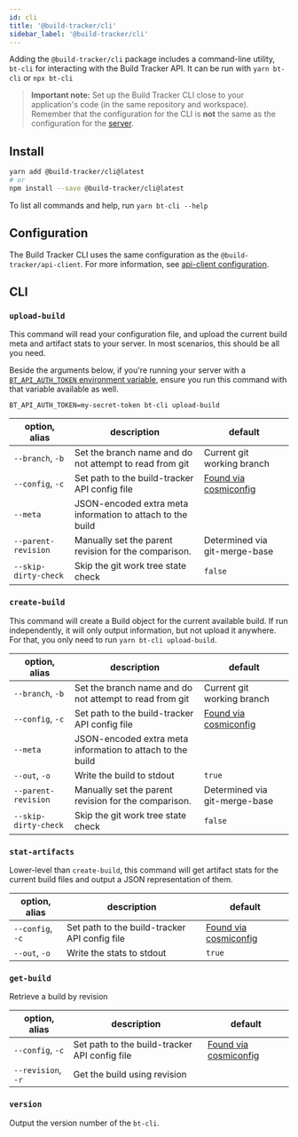 ```yaml
---
id: cli
title: '@build-tracker/cli'
sidebar_label: '@build-tracker/cli'
---
```


Adding the `@build-tracker/cli` package includes a command-line utility, `bt-cli` for interacting with the Build Tracker API. It can be run with `yarn bt-cli` or `npx bt-cli`

> **Important note:** Set up the Build Tracker CLI close to your application's code (in the same repository and workspace). Remember that the configuration for the CLI is **not** the same as the configuration for the [server](./server.md).

## Install

```sh
yarn add @build-tracker/cli@latest
# or
npm install --save @build-tracker/cli@latest
```

To list all commands and help, run `yarn bt-cli --help`

## Configuration

The Build Tracker CLI uses the same configuration as the `@build-tracker/api-client`. For more information, see [api-client configuration](api-client#configuration).

## CLI

### `upload-build`

This command will read your configuration file, and upload the current build meta and artifact stats to your server. In most scenarios, this should be all you need.

Beside the arguments below, if you're running your server with a [`BT_API_AUTH_TOKEN` environment variable](server#securing-your-api), ensure you run this command with that variable available as well.

```
BT_API_AUTH_TOKEN=my-secret-token bt-cli upload-build
```

| option, alias        | description                                                | default                                           |
| -------------------- | ---------------------------------------------------------- | ------------------------------------------------- |
| `--branch`, `-b`     | Set the branch name and do not attempt to read from git    | Current git working branch                        |
| `--config`, `-c`     | Set path to the build-tracker API config file              | [Found via cosmiconfig](api-client#configuration) |
| `--meta`             | JSON-encoded extra meta information to attach to the build |                                                   |
| `--parent-revision`  | Manually set the parent revision for the comparison.       | Determined via git-merge-base                     |
| `--skip-dirty-check` | Skip the git work tree state check                         | `false`                                           |

### `create-build`

This command will create a Build object for the current available build. If run independently, it will only output information, but not upload it anywhere. For that, you only need to run `yarn bt-cli upload-build`.

| option, alias        | description                                                | default                                           |
| -------------------- | ---------------------------------------------------------- | ------------------------------------------------- |
| `--branch`, `-b`     | Set the branch name and do not attempt to read from git    | Current git working branch                        |
| `--config`, `-c`     | Set path to the build-tracker API config file              | [Found via cosmiconfig](api-client#configuration) |
| `--meta`             | JSON-encoded extra meta information to attach to the build |                                                   |
| `--out`, `-o`        | Write the build to stdout                                  | `true`                                            |
| `--parent-revision`  | Manually set the parent revision for the comparison.       | Determined via git-merge-base                     |
| `--skip-dirty-check` | Skip the git work tree state check                         | `false`                                           |

### `stat-artifacts`

Lower-level than `create-build`, this command will get artifact stats for the current build files and output a JSON representation of them.

| option, alias    | description                                   | default                                           |
| ---------------- | --------------------------------------------- | ------------------------------------------------- |
| `--config`, `-c` | Set path to the build-tracker API config file | [Found via cosmiconfig](api-client#configuration) |
| `--out`, `-o`    | Write the stats to stdout                     | `true`                                            |

### `get-build`

Retrieve a build by revision

| option, alias      | description                                   | default                                           |
| ------------------ | --------------------------------------------- | ------------------------------------------------- |
| `--config`, `-c`   | Set path to the build-tracker API config file | [Found via cosmiconfig](api-client#configuration) |
| `--revision`, `-r` | Get the build using revision                  |                                                   |

### `version`

Output the version number of the `bt-cli`.
